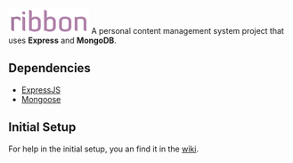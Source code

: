 ![ribbon logo](https://raw.githubusercontent.com/jtpox/ribbon/master/public/assets/img/ribbon_logo.png)
A personal content management system project that uses **Express** and **MongoDB**.
  
## Dependencies
-  [ExpressJS](https://expressjs.com/)
-  [Mongoose](http://mongoosejs.com/)

## Initial Setup
For help in the initial setup, you an find it in the [wiki](https://github.com/jtpox/ribbon/wiki/Initial-Setup).
